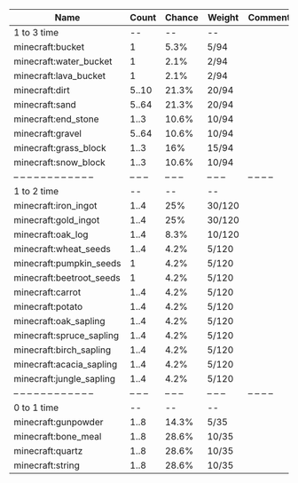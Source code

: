 | Name                     | Count | Chance | Weight | Comment |
| ------------------------ | ----- | ------ | ------ | ------- |
| 1 to 3 time              |    -- |     -- |     -- |         |
| minecraft:bucket         |     1 |   5.3% |   5/94 |         |
| minecraft:water_bucket   |     1 |   2.1% |   2/94 |         |
| minecraft:lava_bucket    |     1 |   2.1% |   2/94 |         |
| minecraft:dirt           | 5..10 |  21.3% |  20/94 |         |
| minecraft:sand           | 5..64 |  21.3% |  20/94 |         |
| minecraft:end_stone      |  1..3 |  10.6% |  10/94 |         |
| minecraft:gravel         | 5..64 |  10.6% |  10/94 |         |
| minecraft:grass_block    |  1..3 |    16% |  15/94 |         |
| minecraft:snow_block     |  1..3 |  10.6% |  10/94 |         |
| – – – – – – – – – – – –  | – – – | – – –  | – – –  | – – – – |
| 1 to 2 time              |    -- |     -- |     -- |         |
| minecraft:iron_ingot     |  1..4 |    25% | 30/120 |         |
| minecraft:gold_ingot     |  1..4 |    25% | 30/120 |         |
| minecraft:oak_log        |  1..4 |   8.3% | 10/120 |         |
| minecraft:wheat_seeds    |  1..4 |   4.2% |  5/120 |         |
| minecraft:pumpkin_seeds  |     1 |   4.2% |  5/120 |         |
| minecraft:beetroot_seeds |     1 |   4.2% |  5/120 |         |
| minecraft:carrot         |  1..4 |   4.2% |  5/120 |         |
| minecraft:potato         |  1..4 |   4.2% |  5/120 |         |
| minecraft:oak_sapling    |  1..4 |   4.2% |  5/120 |         |
| minecraft:spruce_sapling |  1..4 |   4.2% |  5/120 |         |
| minecraft:birch_sapling  |  1..4 |   4.2% |  5/120 |         |
| minecraft:acacia_sapling |  1..4 |   4.2% |  5/120 |         |
| minecraft:jungle_sapling |  1..4 |   4.2% |  5/120 |         |
| – – – – – – – – – – – –  | – – – | – – –  | – – –  | – – – – |
| 0 to 1 time              |    -- |     -- |     -- |         |
| minecraft:gunpowder      |  1..8 |  14.3% |   5/35 |         |
| minecraft:bone_meal      |  1..8 |  28.6% |  10/35 |         |
| minecraft:quartz         |  1..8 |  28.6% |  10/35 |         |
| minecraft:string         |  1..8 |  28.6% |  10/35 |         |